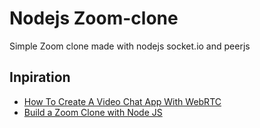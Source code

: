 # Nodejs Zoom-clone

Simple Zoom clone made with nodejs socket.io and peerjs

## Inpiration

- [How To Create A Video Chat App With WebRTC](https://youtu.be/DvlyzDZDEq4)
- [Build a Zoom Clone with Node JS](https://youtu.be/ZVznzY7EjuY)

